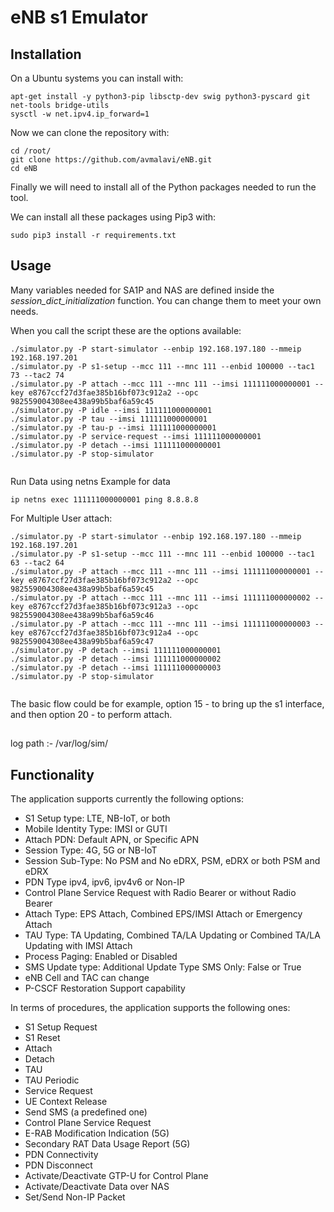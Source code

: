# eNB s1 Emulator
## Installation

On a Ubuntu systems you can install with:
```
apt-get install -y python3-pip libsctp-dev swig python3-pyscard git net-tools bridge-utils
sysctl -w net.ipv4.ip_forward=1
```

Now we can clone the repository with:

```
cd /root/
git clone https://github.com/avmalavi/eNB.git 
cd eNB
```

Finally we will need to install all of the Python packages needed to run the tool.

We can install all these packages using Pip3 with:

```
sudo pip3 install -r requirements.txt
```

## Usage

Many variables needed for SA1P and NAS are defined inside the *session_dict_initialization* function.
You can change them to meet your own needs.

When you call the script these are the options available:

```
./simulator.py -P start-simulator --enbip 192.168.197.180 --mmeip 192.168.197.201
./simulator.py -P s1-setup --mcc 111 --mnc 111 --enbid 100000 --tac1 73 --tac2 74
./simulator.py -P attach --mcc 111 --mnc 111 --imsi 111111000000001 --key e8767ccf27d3fae385b16bf073c912a2 --opc 982559004308ee438a99b5baf6a59c45
./simulator.py -P idle --imsi 111111000000001
./simulator.py -P tau --imsi 111111000000001
./simulator.py -P tau-p --imsi 111111000000001
./simulator.py -P service-request --imsi 111111000000001
./simulator.py -P detach --imsi 111111000000001
./simulator.py -P stop-simulator
  
  ```

Run Data using netns Example for data 
```
ip netns exec 111111000000001 ping 8.8.8.8
```

For Multiple User attach:
```
./simulator.py -P start-simulator --enbip 192.168.197.180 --mmeip 192.168.197.201
./simulator.py -P s1-setup --mcc 111 --mnc 111 --enbid 100000 --tac1 63 --tac2 64
./simulator.py -P attach --mcc 111 --mnc 111 --imsi 111111000000001 --key e8767ccf27d3fae385b16bf073c912a2 --opc 982559004308ee438a99b5baf6a59c45
./simulator.py -P attach --mcc 111 --mnc 111 --imsi 111111000000002 --key e8767ccf27d3fae385b16bf073c912a3 --opc 982559004308ee438a99b5baf6a59c46
./simulator.py -P attach --mcc 111 --mnc 111 --imsi 111111000000003 --key e8767ccf27d3fae385b16bf073c912a4 --opc 982559004308ee438a99b5baf6a59c47
./simulator.py -P detach --imsi 111111000000001
./simulator.py -P detach --imsi 111111000000002
./simulator.py -P detach --imsi 111111000000003
./simulator.py -P stop-simulator
  
  ```
The basic flow could be for example, option 15 - to bring up the s1 interface, and then option 20 - to perform attach.
##
log path :- /var/log/sim/

## Functionality

The application supports currently the following options:

- S1 Setup type: LTE, NB-IoT, or both
- Mobile Identity Type: IMSI or GUTI
- Attach PDN: Default APN, or Specific APN
- Session Type: 4G, 5G or NB-IoT
- Session Sub-Type: No PSM and No eDRX, PSM, eDRX or both PSM and eDRX
- PDN Type ipv4, ipv6, ipv4v6 or Non-IP
- Control Plane Service Request with Radio Bearer or without Radio Bearer
- Attach Type: EPS Attach, Combined EPS/IMSI Attach or Emergency Attach
- TAU Type: TA Updating, Combined TA/LA Updating or Combined TA/LA Updating with IMSI Attach
- Process Paging: Enabled or Disabled
- SMS Update type: Additional Update Type SMS Only: False or True
- eNB Cell and TAC can change
- P-CSCF Restoration Support capability

In terms of procedures, the application supports the following ones:

- S1 Setup Request
- S1 Reset
- Attach
- Detach
- TAU
- TAU Periodic
- Service Request
- UE Context Release
- Send SMS (a predefined one)
- Control Plane Service Request
- E-RAB Modification Indication (5G)
- Secondary RAT Data Usage Report (5G)
- PDN Connectivity
- PDN Disconnect
- Activate/Deactivate GTP-U for Control Plane
- Activate/Deactivate Data over NAS
- Set/Send Non-IP Packet
 


